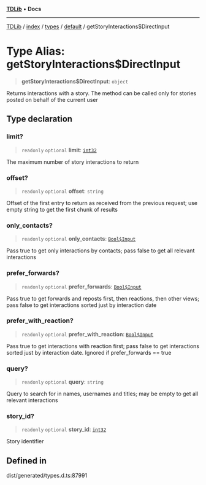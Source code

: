 [**TDLib**](../../../../../../README.md) • **Docs**

***

[TDLib](../../../../../../modules.md) / [index](../../../../../README.md) / [types](../../../README.md) / [default](../README.md) / getStoryInteractions$DirectInput

# Type Alias: getStoryInteractions$DirectInput

> **getStoryInteractions$DirectInput**: `object`

Returns interactions with a story. The method can be called only for stories posted on behalf of the current user

## Type declaration

### limit?

> `readonly` `optional` **limit**: [`int32`](int32-1.md)

The maximum number of story interactions to return

### offset?

> `readonly` `optional` **offset**: `string`

Offset of the first entry to return as received from the previous request; use empty string to get the first chunk of results

### only\_contacts?

> `readonly` `optional` **only\_contacts**: [`Bool$Input`](Bool$Input.md)

Pass true to get only interactions by contacts; pass false to get all relevant interactions

### prefer\_forwards?

> `readonly` `optional` **prefer\_forwards**: [`Bool$Input`](Bool$Input.md)

Pass true to get forwards and reposts first, then reactions, then other views; pass false to get interactions sorted just by interaction date

### prefer\_with\_reaction?

> `readonly` `optional` **prefer\_with\_reaction**: [`Bool$Input`](Bool$Input.md)

Pass true to get interactions with reaction first; pass false to get interactions sorted just by interaction date. Ignored if prefer_forwards == true

### query?

> `readonly` `optional` **query**: `string`

Query to search for in names, usernames and titles; may be empty to get all relevant interactions

### story\_id?

> `readonly` `optional` **story\_id**: [`int32`](int32-1.md)

Story identifier

## Defined in

dist/generated/types.d.ts:87991
